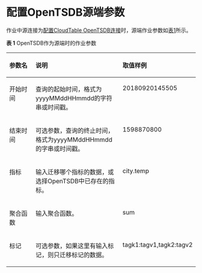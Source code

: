 # 配置OpenTSDB源端参数<a name="dayu_01_0060"></a>

作业中源连接为[配置CloudTable OpenTSDB连接](配置CloudTable-OpenTSDB连接.md)时，源端作业参数如[表1](#zh-cn_topic_0133467989_table5046103815165)所示。

**表 1**  OpenTSDB作为源端时的作业参数

<a name="zh-cn_topic_0133467989_table5046103815165"></a>
<table><thead align="left"><tr id="zh-cn_topic_0133467989_row585315215165"><th class="cellrowborder" valign="top" width="20.919999999999998%" id="mcps1.2.4.1.1"><p id="zh-cn_topic_0133467989_p1626397215165"><a name="zh-cn_topic_0133467989_p1626397215165"></a><a name="zh-cn_topic_0133467989_p1626397215165"></a>参数名</p>
</th>
<th class="cellrowborder" valign="top" width="57.02%" id="mcps1.2.4.1.2"><p id="zh-cn_topic_0133467989_p4231334915165"><a name="zh-cn_topic_0133467989_p4231334915165"></a><a name="zh-cn_topic_0133467989_p4231334915165"></a>说明</p>
</th>
<th class="cellrowborder" valign="top" width="22.06%" id="mcps1.2.4.1.3"><p id="zh-cn_topic_0133467989_p482921015165"><a name="zh-cn_topic_0133467989_p482921015165"></a><a name="zh-cn_topic_0133467989_p482921015165"></a>取值样例</p>
</th>
</tr>
</thead>
<tbody><tr id="zh-cn_topic_0133467989_row4012116315165"><td class="cellrowborder" valign="top" width="20.919999999999998%" headers="mcps1.2.4.1.1 "><p id="zh-cn_topic_0133467989_p2858877215165"><a name="zh-cn_topic_0133467989_p2858877215165"></a><a name="zh-cn_topic_0133467989_p2858877215165"></a>开始时间</p>
</td>
<td class="cellrowborder" valign="top" width="57.02%" headers="mcps1.2.4.1.2 "><p id="zh-cn_topic_0133467989_p18424347134812"><a name="zh-cn_topic_0133467989_p18424347134812"></a><a name="zh-cn_topic_0133467989_p18424347134812"></a>查询的起始时间，格式为yyyyMMddHHmmdd的字符串或时间戳。</p>
</td>
<td class="cellrowborder" valign="top" width="22.06%" headers="mcps1.2.4.1.3 "><p id="zh-cn_topic_0133467989_p166427315165"><a name="zh-cn_topic_0133467989_p166427315165"></a><a name="zh-cn_topic_0133467989_p166427315165"></a>20180920145505</p>
</td>
</tr>
<tr id="zh-cn_topic_0133467989_row2085795312515"><td class="cellrowborder" valign="top" width="20.919999999999998%" headers="mcps1.2.4.1.1 "><p id="zh-cn_topic_0133467989_p7355104195318"><a name="zh-cn_topic_0133467989_p7355104195318"></a><a name="zh-cn_topic_0133467989_p7355104195318"></a>结束时间</p>
</td>
<td class="cellrowborder" valign="top" width="57.02%" headers="mcps1.2.4.1.2 "><p id="zh-cn_topic_0133467989_p93554465319"><a name="zh-cn_topic_0133467989_p93554465319"></a><a name="zh-cn_topic_0133467989_p93554465319"></a>可选参数，查询的终止时间，格式为yyyyMMddHHmmdd的字串或时间戳。</p>
</td>
<td class="cellrowborder" valign="top" width="22.06%" headers="mcps1.2.4.1.3 "><p id="zh-cn_topic_0133467989_p4936224175410"><a name="zh-cn_topic_0133467989_p4936224175410"></a><a name="zh-cn_topic_0133467989_p4936224175410"></a>1598870800</p>
</td>
</tr>
<tr id="zh-cn_topic_0133467989_row68131455163415"><td class="cellrowborder" valign="top" width="20.919999999999998%" headers="mcps1.2.4.1.1 "><p id="zh-cn_topic_0133467989_p16748133795415"><a name="zh-cn_topic_0133467989_p16748133795415"></a><a name="zh-cn_topic_0133467989_p16748133795415"></a>指标</p>
</td>
<td class="cellrowborder" valign="top" width="57.02%" headers="mcps1.2.4.1.2 "><p id="zh-cn_topic_0133467989_p14813655143413"><a name="zh-cn_topic_0133467989_p14813655143413"></a><a name="zh-cn_topic_0133467989_p14813655143413"></a>输入迁移哪个指标的数据，或选择OpenTSDB中已存在的指标。</p>
</td>
<td class="cellrowborder" valign="top" width="22.06%" headers="mcps1.2.4.1.3 "><p id="zh-cn_topic_0133467989_p881355511346"><a name="zh-cn_topic_0133467989_p881355511346"></a><a name="zh-cn_topic_0133467989_p881355511346"></a>city.temp</p>
</td>
</tr>
<tr id="zh-cn_topic_0133467989_row1431725743415"><td class="cellrowborder" valign="top" width="20.919999999999998%" headers="mcps1.2.4.1.1 "><p id="zh-cn_topic_0133467989_p3317457133416"><a name="zh-cn_topic_0133467989_p3317457133416"></a><a name="zh-cn_topic_0133467989_p3317457133416"></a>聚合函数</p>
</td>
<td class="cellrowborder" valign="top" width="57.02%" headers="mcps1.2.4.1.2 "><p id="zh-cn_topic_0133467989_p1631810574340"><a name="zh-cn_topic_0133467989_p1631810574340"></a><a name="zh-cn_topic_0133467989_p1631810574340"></a>输入聚合函数。</p>
</td>
<td class="cellrowborder" valign="top" width="22.06%" headers="mcps1.2.4.1.3 "><p id="zh-cn_topic_0133467989_p15318175714341"><a name="zh-cn_topic_0133467989_p15318175714341"></a><a name="zh-cn_topic_0133467989_p15318175714341"></a>sum</p>
</td>
</tr>
<tr id="zh-cn_topic_0133467989_row667043895219"><td class="cellrowborder" valign="top" width="20.919999999999998%" headers="mcps1.2.4.1.1 "><p id="zh-cn_topic_0133467989_p1967023835217"><a name="zh-cn_topic_0133467989_p1967023835217"></a><a name="zh-cn_topic_0133467989_p1967023835217"></a>标记</p>
</td>
<td class="cellrowborder" valign="top" width="57.02%" headers="mcps1.2.4.1.2 "><p id="zh-cn_topic_0133467989_p091005834018"><a name="zh-cn_topic_0133467989_p091005834018"></a><a name="zh-cn_topic_0133467989_p091005834018"></a>可选参数，如果这里有输入标记，则只迁移标记的数据。</p>
</td>
<td class="cellrowborder" valign="top" width="22.06%" headers="mcps1.2.4.1.3 "><p id="zh-cn_topic_0133467989_p49421616115718"><a name="zh-cn_topic_0133467989_p49421616115718"></a><a name="zh-cn_topic_0133467989_p49421616115718"></a>tagk1:tagv1,tagk2:tagv2</p>
</td>
</tr>
</tbody>
</table>

